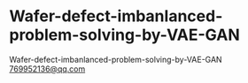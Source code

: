 # Wafer-defect-imbanlanced-problem-solving-by-VAE-GAN
Wafer-defect-imbanlanced-problem-solving-by-VAE-GAN
769952136@qq.com
